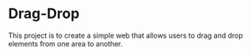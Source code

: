# Drag-Drop
This project is to create a simple web that allows users to drag and drop elements from one area to another. 
